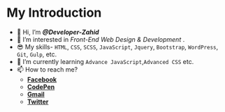 # My Introduction #
- 👋 Hi, I’m ***@Developer-Zahid***
- 👀 I’m interested in *Front-End Web Design & Development* .
- 😎 My skills- ```HTML```, ```CSS```, ```SCSS```, ```JavaScript```, ```Jquery```, ```Bootstrap```, ```WordPress```, ```Git```, ```Gulp```, etc.  
- 🌱 I’m currently learning ```Advance JavaScript```,```Advanced CSS``` etc.
- 📫 How to reach me?
  - **[Facebook](https://www.facebook.com/coderexpertzahid/ "My Facebook Link")**
  - **[CodePen](https://codepen.io/DeveloperZahid "My Codepen Link")**
  - **[Gmail](coderexpertzahid@gmail.com "My Mail Account")**
  - **[Twitter](https://twitter.com/ZahidHa45112113 "My Twitter Link")**

<!---
Developer-Zahid/Developer-Zahid is a ✨ special ✨ repository because its `README.md` (this file) appears on your GitHub profile.
You can click the Preview link to take a look at your changes.
--->
